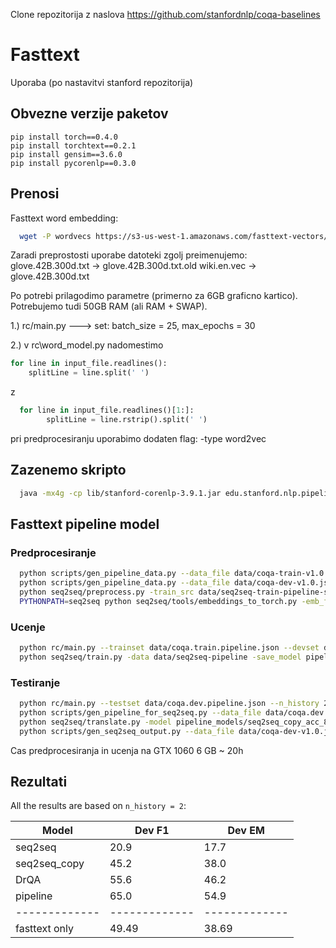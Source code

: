 Clone repozitorija z naslova https://github.com/stanfordnlp/coqa-baselines

# Fasttext

Uporaba (po nastavitvi stanford repozitorija)


## Obvezne verzije paketov
```
pip install torch==0.4.0
pip install torchtext==0.2.1
pip install gensim==3.6.0
pip install pycorenlp==0.3.0
```

## Prenosi
Fasttext word embedding:
```bash
  wget -P wordvecs https://s3-us-west-1.amazonaws.com/fasttext-vectors/wiki.en.vec
```

Zaradi preprostosti uporabe datoteki zgolj preimenujemo:
glove.42B.300d.txt -> glove.42B.300d.txt.old
wiki.en.vec -> glove.42B.300d.txt 

Po potrebi prilagodimo parametre (primerno za 6GB graficno kartico).
Potrebujemo tudi 50GB RAM (ali RAM + SWAP).

1.)
rc/main.py ---> set:  batch_size = 25,  max_epochs = 30


2.)
v rc\word_model.py
nadomestimo
```python
for line in input_file.readlines():
	splitLine = line.split(' ')
```
z
```python
  for line in input_file.readlines()[1:]:
        splitLine = line.rstrip().split(' ')
```

pri predprocesiranju uporabimo dodaten flag: -type word2vec
    
## Zazenemo skripto 

```bash
  java -mx4g -cp lib/stanford-corenlp-3.9.1.jar edu.stanford.nlp.pipeline.StanfordCoreNLPServer -port 9000 -timeout 15000
```

## Fasttext pipeline model
### Predprocesiranje
```bash
  python scripts/gen_pipeline_data.py --data_file data/coqa-train-v1.0.json --output_file1 data/coqa.train.pipeline.json --output_file2 data/seq2seq-train-pipeline
  python scripts/gen_pipeline_data.py --data_file data/coqa-dev-v1.0.json --output_file1 data/coqa.dev.pipeline.json --output_file2 data/seq2seq-dev-pipeline
  python seq2seq/preprocess.py -train_src data/seq2seq-train-pipeline-src.txt -train_tgt data/seq2seq-train-pipeline-tgt.txt -valid_src data/seq2seq-dev-pipeline-src.txt -valid_tgt data/seq2seq-dev-pipeline-tgt.txt -save_data data/seq2seq-pipeline -lower -dynamic_dict -src_seq_length 10000
  PYTHONPATH=seq2seq python seq2seq/tools/embeddings_to_torch.py -emb_file_enc wordvecs/glove.42B.300d.txt -emb_file_dec wordvecs/glove.42B.300d.txt -dict_file data/seq2seq-pipeline.vocab.pt -output_file data/seq2seq-pipeline.embed -type word2vec
```

### Ucenje

```bash
  python rc/main.py --trainset data/coqa.train.pipeline.json --devset data/coqa.dev.pipeline.json --n_history 2 --dir pipeline_models --embed_file wordvecs/glove.42B.300d.txt --predict_raw_text n
  python seq2seq/train.py -data data/seq2seq-pipeline -save_model pipeline_models/seq2seq_copy -copy_attn -reuse_copy_attn -word_vec_size 300 -pre_word_vecs_enc data/seq2seq-pipeline.embed.enc.pt -pre_word_vecs_dec data/seq2seq-pipeline.embed.dec.pt -epochs 30 -gpuid 0 -seed 123
```

### Testiranje
```bash
  python rc/main.py --testset data/coqa.dev.pipeline.json --n_history 2 --pretrained pipeline_models
  python scripts/gen_pipeline_for_seq2seq.py --data_file data/coqa.dev.pipeline.json --output_file pipeline_models/pipeline-seq2seq-src.txt --pred_file pipeline_models/predictions.json
  python seq2seq/translate.py -model pipeline_models/seq2seq_copy_acc_84.77_ppl_2.21_e30.pt -src pipeline_models/pipeline-seq2seq-src.txt -output pipeline_models/pred.txt -replace_unk -verbose -gpu 0
  python scripts/gen_seq2seq_output.py --data_file data/coqa-dev-v1.0.json --pred_file pipeline_models/pred.txt --output_file pipeline_models/pipeline.prediction.json
```

Cas predprocesiranja in ucenja na GTX 1060 6 GB ~ 20h

## Rezultati

All the results are based on `n_history = 2`:

| Model  | Dev F1 | Dev EM |
| ------------- | ------------- | ------------- |
| seq2seq | 20.9 | 17.7 |
| seq2seq_copy  | 45.2  | 38.0 |
| DrQA | 55.6 | 46.2 |
| pipeline | 65.0 | 54.9 |
| ------------- | ------------- | ------------- |
| fasttext only | 49.49 | 38.69 |

